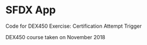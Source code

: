 # SFDX App
Code for DEX450 Exercise: Certification Attempt Trigger

DEX450 course taken on November 2018
